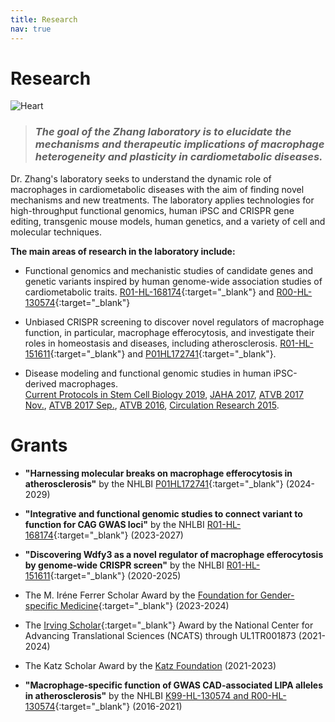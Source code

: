```yaml
---
title: Research
nav: true
---
```


# **Research**  
<div> 
  <img src="{{ '/images/Heart2.gif' | absolute_url }}" alt="Heart" >
</div> 
    
>### _The goal of the Zhang laboratory is to elucidate the mechanisms and therapeutic implications of macrophage heterogeneity and plasticity in cardiometabolic diseases._  

Dr. Zhang's laboratory seeks to understand the dynamic role of macrophages in cardiometabolic diseases with the aim of finding novel mechanisms and new treatments. The laboratory applies technologies for high-throughput functional genomics, human iPSC and CRISPR gene editing, transgenic mouse models, human genetics, and a variety of cell and molecular techniques. 

**The main areas of research in the laboratory include:**        

* Functional genomics and mechanistic studies of candidate genes and genetic variants inspired by human genome-wide association studies of cardiometabolic traits. [R01-HL-168174](https://reporter.nih.gov/search/zQE0vAern0yY4dtpLdbNag/project-details/10639274){:target="_blank"} and [R00-HL-130574](https://projectreporter.nih.gov/project_info_description.cfm?aid=9765372&icde=49755340&ddparam=&ddvalue=&ddsub=&cr=1&csb=default&cs=ASC&pball=){:target="_blank"}        

* Unbiased CRISPR screening to discover novel regulators of macrophage function, in particular, macrophage efferocytosis, and investigate their roles in homeostasis and diseases, including atherosclerosis. [R01-HL-151611](https://projectreporter.nih.gov/project_info_description.cfm?aid=9945435&icde=49996451&ddparam=&ddvalue=&ddsub=&cr=2&csb=default&cs=ASC&pball=){:target="_blank"} and [P01HL172741](https://reporter.nih.gov/search/K2fNMZHVak-41arV2rBvdA/project-details/10849324){:target="_blank"}.      

* Disease modeling and functional genomic studies in human iPSC-derived macrophages.          
[Current Protocols in Stem Cell Biology 2019](https://currentprotocols.onlinelibrary.wiley.com/doi/full/10.1002/cpsc.74), [JAHA 2017](https://www.ahajournals.org/doi/full/10.1161/JAHA.117.007431?url_ver=Z39.88-2003&rfr_id=ori:rid:crossref.org&rfr_dat=cr_pub%3dpubmed), [ATVB 2017 Nov.](https://www.ncbi.nlm.nih.gov/pmc/articles/PMC5687272/), [ATVB 2017 Sep.](https://www.ncbi.nlm.nih.gov/pmc/articles/PMC5659288/), [ATVB 2016](https://www.ncbi.nlm.nih.gov/pmc/articles/PMC4919157/), [Circulation Research 2015](https://www.ncbi.nlm.nih.gov/pmc/articles/PMC4565503/).    

# **Grants**  
* **"Harnessing molecular breaks on macrophage efferocytosis in atherosclerosis"** by the NHLBI [P01HL172741](https://reporter.nih.gov/search/K2fNMZHVak-41arV2rBvdA/project-details/10849324){:target="_blank"} (2024-2029)

* **"Integrative and functional genomic studies to connect variant to function for CAG GWAS loci"** by the NHLBI [R01-HL-168174](https://reporter.nih.gov/search/zQE0vAern0yY4dtpLdbNag/project-details/10639274){:target="_blank"} (2023-2027)
  
* **"Discovering Wdfy3 as a novel regulator of macrophage efferocytosis by genome-wide CRISPR screen"** by the NHLBI [R01-HL-151611](https://projectreporter.nih.gov/project_info_description.cfm?aid=9945435&icde=49996451&ddparam=&ddvalue=&ddsub=&cr=2&csb=default&cs=ASC&pball=){:target="_blank"} (2020-2025)
  
* The M. Iréne Ferrer Scholar Award by the [Foundation for Gender-specific Medicine](http://gendermed.org/hanrui-zhang-phd/){:target="_blank"} (2023-2024)

* The [Irving Scholar](https://www.irvinginstitute.columbia.edu/news/announcing-2021-2024-irving-scholars){:target="_blank"} Award by the National Center for Advancing Translational Sciences (NCATS) through UL1TR001873 (2021-2024)
  
* The Katz Scholar Award by the [Katz Foundation](https://www.rdkf.org/) (2021-2023)
  
* **"Macrophage-specific function of GWAS CAD-associated LIPA alleles in atherosclerosis"** by the NHLBI [K99-HL-130574 and R00-HL-130574](https://projectreporter.nih.gov/project_info_description.cfm?aid=9765372&icde=49755340&ddparam=&ddvalue=&ddsub=&cr=1&csb=default&cs=ASC&pball=){:target="_blank"} (2016-2021)    
